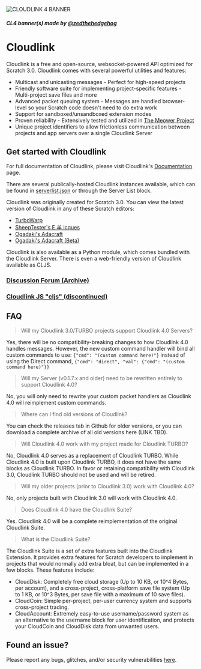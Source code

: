 ![CLOUDLINK 4 BANNER](https://user-images.githubusercontent.com/12957745/188282246-a221e66a-5d8a-4516-9ae2-79212b745d91.png)
##### CL4 banner(s) made by [@zedthehedgehog](https://github.com/zedthehedgehog)

# Cloudlink
Cloudlink is a free and open-source, websocket-powered API optimized for Scratch 3.0. Cloudlink comes with several powerful utilities and features:
* Multicast and unicasting messages - Perfect for high-speed projects
* Friendly software suite for implementing project-specific features - Multi-project save files and more
* Advanced packet queuing system - Messages are handled browser-level so your Scratch code doesn't need to do extra work
* Support for sandboxed/unsandboxed extension modes
* Proven reliability - Extensively tested and utilized in [The Meower Project](https://github.com/meower-media-co/)
* Unique project identifiers to allow frictionless communication between projects and app servers over a single Cloudlink Server

## Get started with Cloudlink
For full documentation of Cloudlink, please visit Cloudlink's [Documentation](https://hackmd.io/g6BogABhT6ux1GA2oqaOXA) page.

There are several publically-hosted Cloudlink instances available, which can be found in [serverlist.json](https://github.com/MikeDev101/cloudlink/blob/master/serverlist.json) or through the Server List block. 

Cloudlink was originally created for Scratch 3.0. You can view the latest version of Cloudlink in any of these Scratch editors:
- [TurboWarp](https://turbowarp.org/editor?extension=https://mikedev101.github.io/cloudlink/S4-0-nosuite.js)
- [SheepTester's E 羊 icques](https://sheeptester.github.io/scratch-gui/?url=https://mikedev101.github.io/cloudlink/S4-0-nosuite.js)
- [Ogadaki's Adacraft](https://adacraft.org/studio/)
- [Ogadaki's Adacraft (Beta)](https://beta.adacraft.org/studio/)

Cloudlink is also available as a Python module, which comes bundled with the Cloudlink Server.
There is even a web-friendly version of Cloudlink available as CLJS. 

### [Discussion Forum (Archive)](https://scratch.mit.edu/discuss/topic/398473)
### [Cloudlink JS "cljs" (discontinued)](https://github.com/williamhorning/archives/tree/main/cloudlink)

## FAQ
> Will my Cloudlink 3.0/TURBO projects support Cloudlink 4.0 Servers?

Yes, there will be no compatibility-breaking changes to how Cloudlink 4.0 handles messages. However, the new custom command handler will bind all custom commands to use: `{"cmd": "(custom command here)"}` instead of using the Direct command, `{"cmd": "direct", "val": {"cmd": "(custom command here)"}}`

> Will my Server (v0.1.7.x and older) need to be rewritten entirely to support Cloudlink 4.0?

No, you will only need to rewrite your custom packet handlers as Cloudlink 4.0 will reimplement custom commands.

> Where can I find old versions of Cloudlink?

You can check the releases tab in Github for older versions, or you can download a complete archive of all old versions here (LINK TBD).

> Will Cloudlink 4.0 work with my project made for Cloudlink TURBO?

No, Cloudlink 4.0 serves as a replacement of Cloudlink TURBO. While Cloudlink 4.0 is built upon Cloudlink TURBO, it does not have the same blocks as Cloudlink TURBO. In favor or retaining compatibility with Cloudlink 3.0, Cloudlink TURBO should not be used and will be retired.

> Will my older projects (prior to Cloudlink 3.0) work with Cloudlink 4.0?

No, only projects built with Cloudlink 3.0 will work with Cloudlink 4.0.

> Does Cloudlink 4.0 have the Cloudlink Suite?

Yes. Cloudlink 4.0 will be a complete reimplementation of the original Cloudlink Suite. 

> What is the Cloudlink Suite?

The Cloudlink Suite is a set of extra features built into the Cloudlink Extension. It provides extra features for Scratch developers to implement in projects that would normally add extra bloat, but can be implemented in a few blocks. These features include:
* CloudDisk: Completely free cloud storage (Up to 10 KB, or 10^4 Bytes, per account), and a cross-project, cross-platform save file system (Up to 1 KB, or 10^3 Bytes, per save file with a maximum of 10 save files).
* CloudCoin: Simple per-project, per-user currency system and supports cross-project trading.
* CloudAccount: Extremely easy-to-use username/password system as an alternative to the username block for user identification, and protects your CloudCoin and CloudDisk data from unwanted users.

## Found an issue?
Please report any bugs, glitches, and/or security vulnerabilities [here](https://github.com/MikeDev101/cloudlink/issues).
